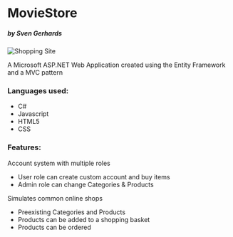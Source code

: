 # MovieStore
<h5>by Sven Gerhards</h5>

![Shopping Site](http://paraakie.com/images/github/MovieStore_ShopSite.png)


<p>A Microsoft ASP.NET Web Application created using the Entity Framework<br/>
and a MVC pattern</p>
<h3>Languages used:</h3>
<ul>
  <li> C#</li>
  <li> Javascript</li>
  <li> HTML5</li>
  <li> CSS</li>
</ul>

<h3>Features:</h3>
<p>Account system with multiple roles</p>
<ul>
  <li> User role can create custom account and buy items</li>
  <li> Admin role can change Categories & Products</li>
</ul>

<p>Simulates common online shops</p>
<ul>
  <li> Preexisting Categories and Products</li>
  <li> Products can be added to a shopping basket</li>
  <li> Products can be ordered</li>
</ul>
